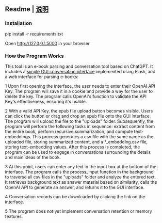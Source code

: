 ## Readme | [说明]()

### Installation
pip install -r requirements.txt

Open http://127.0.0.1:5000 in your browser

### How the Program Works

This tool is an e-book parsing and conversation tool based on ChatGPT. It includes a [simple GUI conversation interface](https://github.com/waynia/Chat-GUI) implemented using Flask, and a web interface for parsing e-books:

1 Upon first opening the interface, the user needs to enter their OpenAI API Key. The program will save it in a cookie and provide a way for the user to delete the key. The program calls OpenAI's function to validate the API Key's effectiveness, ensuring it's usable.

2 With a valid API Key, the epub file upload button becomes visible. Users can click the button or drag and drop an epub file onto the GUI interface. The program will upload the file to the "uploads" folder. Subsequently, the program will perform the following tasks in sequence: extract content from the entire book, perform recursive summarization, and compute text-embeddings. This process generates a csv file with the same name as the uploaded file, storing summarized content, and a *_embedding.csv file, storing text-embedding values. After this process is completed, the program can be used to engage in conversations surrounding the details and main ideas of the book.

3 At this point, users can enter any text in the input box at the bottom of the interface. The program calls the process_input function in the background to traverse all csv files in the "uploads" folder and analyze the entered text. It retrieves background text as answer material based on similarity, calls the OpenAI API to generate an answer, and returns it to the GUI interface.

4 Conversation records can be downloaded by clicking the link on the interface.

5 The program does not yet implement conversation retention or memory features.